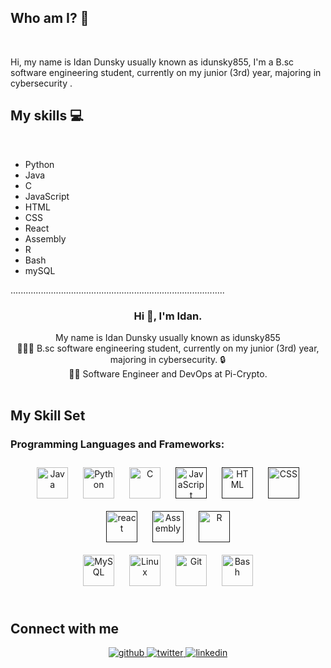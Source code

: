 

<h2>Who am I? 👋</h2>
</br>
<p>
Hi, my name is Idan Dunsky usually known as idunsky855,
I'm a B.sc software engineering student, currently on my junior (3rd) year, majoring in cybersecurity .
</p>

<h2>My skills  💻</h2>
</br>
<ul>
  <li>Python</li>
  <li>Java</li>
  <li>C</li>
  <li>JavaScript</li>
  <li>HTML</li>
  <li>CSS</li>
  <li>React</li>
  <li>Assembly</li>
  <li>R</li>
  <li>Bash</li>
  <li>mySQL</li>  
</ul>

.....................................................................................

### **<div align="center">Hi 👋, I'm Idan.</div>**  


<div align="center">My name is Idan Dunsky usually known as idunsky855</div>  
<div align="center">👨🏻‍🎓 B.sc software engineering student, currently on my junior (3rd) year, majoring in cybersecurity. 🔒 </div>  

<div align="center">👨‍💻 Software Engineer and DevOps at Pi-Crypto.</div>  

<br/>  

## My Skill Set  

### Programming Languages and Frameworks:
<div align="center">  
<a href="https://www.java.com/" target="_blank"><img style="margin: 10px" src="https://profilinator.rishav.dev/skills-assets/java-original-wordmark.svg" alt="Java" height="50" /></a>  
<a href="https://www.python.org/" target="_blank"><img style="margin: 10px" src="https://profilinator.rishav.dev/skills-assets/python-original.svg" alt="Python" height="50" /></a>  
<a href="https://www.cprogramming.com/" target="_blank"><img style="margin: 10px" src="https://profilinator.rishav.dev/skills-assets/c-original.svg" alt="C" height="50" /></a>  
<a href="" target="_blank"><img style="margin: 10px" src="" alt="JavaScript" height="50" /></a>
<a href="" target="_blank"><img style="margin: 10px" src="" alt="HTML" height="50" /></a>
<a href="" target="_blank"><img style="margin: 10px" src="" alt="CSS" height="50" /></a>
<a href="" target="_blank"><img style="margin: 10px" src="" alt="react" height="50" /></a>
<a href="" target="_blank"><img style="margin: 10px" src="" alt="Assembly" height="50" /></a>
<a href="" target="_blank"><img style="margin: 10px" src="" alt="R" height="50" /></a>

</div>  

<div align="center">  
<a href="https://www.mysql.com/" target="_blank"><img style="margin: 10px" src="https://profilinator.rishav.dev/skills-assets/mysql-original-wordmark.svg" alt="MySQL" height="50" /></a>  
<a href="https://www.linux.org/" target="_blank"><img style="margin: 10px" src="https://profilinator.rishav.dev/skills-assets/linux-original.svg" alt="Linux" height="50" /></a>  
<a href="https://github.com/" target="_blank"><img style="margin: 10px" src="https://profilinator.rishav.dev/skills-assets/git-scm-icon.svg" alt="Git" height="50" /></a>  
<a href="https://www.gnu.org/software/bash/" target="_blank"><img style="margin: 10px" src="https://profilinator.rishav.dev/skills-assets/gnu_bash-icon.svg" alt="Bash" height="50" /></a>  

</div>  

<br/>  


## Connect with me  
<div align="center">
<a href="https://github.com/idunsky855" target="_blank">
<img src=https://img.shields.io/badge/github-%2324292e.svg?&style=for-the-badge&logo=github&logoColor=white alt=github style="margin-bottom: 5px;" />
</a>
  
<a href="https://twitter.com/idan_dunsk32665" target="_blank">
<img src=https://img.shields.io/badge/twitter-%2300acee.svg?&style=for-the-badge&logo=twitter&logoColor=white alt=twitter style="margin-bottom: 5px;" />
</a>

<a href="https://www.linkedin.com/in/idan-dunsky-5a326423b/" target="_blank">
<img src=https://img.shields.io/badge/linkedin-%231E77B5.svg?&style=for-the-badge&logo=linkedin&logoColor=white alt=linkedin style="margin-bottom: 5px;" />
</a>

</div>  
  

<br/>  
